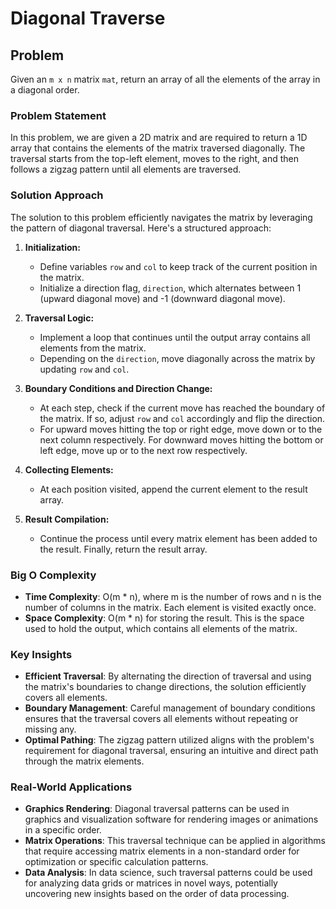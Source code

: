 # Diagonal Traverse

## Problem
Given an `m x n` matrix `mat`, return an array of all the elements of the array in a diagonal order.

### Problem Statement
In this problem, we are given a 2D matrix and are required to return a 1D array that contains the elements of the matrix traversed diagonally. The traversal starts from the top-left element, moves to the right, and then follows a zigzag pattern until all elements are traversed.

### Solution Approach
The solution to this problem efficiently navigates the matrix by leveraging the pattern of diagonal traversal. Here's a structured approach:

1. **Initialization:**
   - Define variables `row` and `col` to keep track of the current position in the matrix.
   - Initialize a direction flag, `direction`, which alternates between 1 (upward diagonal move) and -1 (downward diagonal move).

2. **Traversal Logic:**
   - Implement a loop that continues until the output array contains all elements from the matrix.
   - Depending on the `direction`, move diagonally across the matrix by updating `row` and `col`.

3. **Boundary Conditions and Direction Change:**
   - At each step, check if the current move has reached the boundary of the matrix. If so, adjust `row` and `col` accordingly and flip the direction.
   - For upward moves hitting the top or right edge, move down or to the next column respectively. For downward moves hitting the bottom or left edge, move up or to the next row respectively.

4. **Collecting Elements:**
   - At each position visited, append the current element to the result array.

5. **Result Compilation:**
   - Continue the process until every matrix element has been added to the result. Finally, return the result array.

### Big O Complexity
- **Time Complexity**: O(m * n), where m is the number of rows and n is the number of columns in the matrix. Each element is visited exactly once.
- **Space Complexity**: O(m * n) for storing the result. This is the space used to hold the output, which contains all elements of the matrix.

### Key Insights
- **Efficient Traversal**: By alternating the direction of traversal and using the matrix's boundaries to change directions, the solution efficiently covers all elements.
- **Boundary Management**: Careful management of boundary conditions ensures that the traversal covers all elements without repeating or missing any.
- **Optimal Pathing**: The zigzag pattern utilized aligns with the problem's requirement for diagonal traversal, ensuring an intuitive and direct path through the matrix elements.

### Real-World Applications
- **Graphics Rendering**: Diagonal traversal patterns can be used in graphics and visualization software for rendering images or animations in a specific order.
- **Matrix Operations**: This traversal technique can be applied in algorithms that require accessing matrix elements in a non-standard order for optimization or specific calculation patterns.
- **Data Analysis**: In data science, such traversal patterns could be used for analyzing data grids or matrices in novel ways, potentially uncovering new insights based on the order of data processing.
